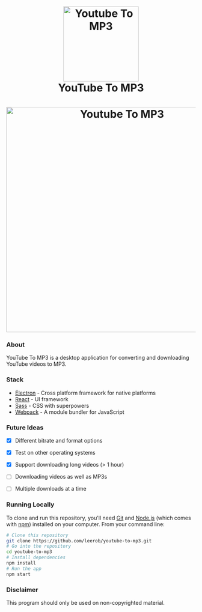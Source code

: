 <h1 align="center">
  <a href="https://www.leejamesrobinson.com"><img src="https://i.imgur.com/xSdyCbS.png" alt="Youtube To MP3" width="200"></a>
  <br>
  YouTube To MP3
  <br>
  <br>
  <a href="https://www.leejamesrobinson.com"><img src="https://i.imgur.com/kvxMMwp.gif" alt="Youtube To MP3" width="600"></a>
</h1>

### About

YouTube To MP3 is a desktop application for converting and downloading YouTube videos to MP3.


### Stack
 - [Electron](https://github.com/electron/electron) - Cross platform framework for native platforms
 - [React](https://github.com/facebook/react) - UI framework
 - [Sass](https://github.com/sass/sass) - CSS with superpowers
 - [Webpack](https://webpack.js.org/) - A module bundler for JavaScript


### Future Ideas
 - [x] Different bitrate and format options
 - [x] Test on other operating systems
 - [x] Support downloading long videos (> 1 hour)
 - [ ] Downloading videos as well as MP3s
 - [ ] Multiple downloads at a time


### Running Locally

To clone and run this repository, you'll need [Git](https://git-scm.com) and [Node.js](https://nodejs.org/en/download/) (which comes with [npm](http://npmjs.com)) installed on your computer. From your command line:

```bash
# Clone this repository
git clone https://github.com/leerob/youtube-to-mp3.git
# Go into the repository
cd youtube-to-mp3
# Install dependencies
npm install
# Run the app
npm start
```

### Disclaimer
This program should only be used on non-copyrighted material.


